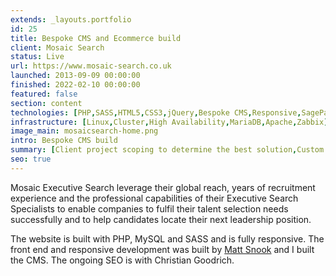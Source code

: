 ```yaml
---
extends: _layouts.portfolio
id: 25
title: Bespoke CMS and Ecommerce build
client: Mosaic Search
status: Live
url: https://www.mosaic-search.co.uk
launched: 2013-09-09 00:00:00
finished: 2022-02-10 00:00:00
featured: false
section: content
technologies: [PHP,SASS,HTML5,CSS3,jQuery,Bespoke CMS,Responsive,SagePay]
infrastructure: [Linux,Cluster,High Availability,MariaDB,Apache,Zabbix]
image_main: mosaicsearch-home.png
intro: Bespoke CMS build
summary: [Client project scoping to determine the best solution,Custom CMS build,Testing]
seo: true
---
```


Mosaic Executive Search leverage their global reach, years of recruitment experience and the professional capabilities of their Executive&nbsp;Search Specialists to enable companies to fulfil their talent selection needs successfully and to help candidates locate their next leadership position.

The website is built with PHP, MySQL and SASS and is fully responsive. The front end and responsive development was built by <a href="http://matt-snook.co.uk/" target="_blank" title="Matt Snook Web Design and Graphic Design Cheltenham">Matt Snook</a> and I built the CMS. The ongoing SEO is with Christian Goodrich.
